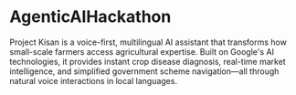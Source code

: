 # AgenticAIHackathon
Project Kisan is a voice-first, multilingual AI assistant that transforms how small-scale farmers access agricultural expertise. Built on Google's AI technologies, it provides instant crop disease diagnosis, real-time market intelligence, and simplified government scheme navigation—all through natural voice interactions in local languages.
